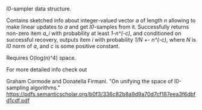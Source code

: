 _l0_-sampler data structure.

Contains sketched info about integer-valued vector _a_ of length _n_
allowing to make linear updates to _a_ and get _l0_-samples from it.
Successfully returns non-zero item _a_i_ with probability at least _1-n^(-c)_,
and conditioned on successful recovery, outputs item _i_ with probability
_1/N +- n^(-c)_, where _N_ is _l0_ norm of _a_, and  _c_ is some positive constant.

Requires O(log(n)^4) space.


For more detailed info check out

Graham Cormode and Donatella Firmani.
"On unifying the space of l0-sampling algorithms."
https://pdfs.semanticscholar.org/b0f3/336c82b8a9d9a70d7cf187eea3f6dbfd1cdf.pdf